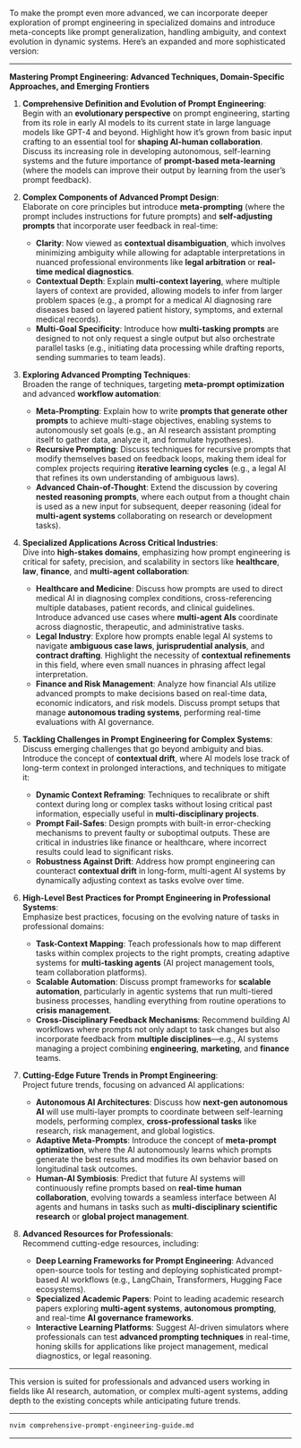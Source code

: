 To make the prompt even more advanced, we can incorporate deeper exploration of prompt engineering in specialized domains and introduce meta-concepts like prompt generalization, handling ambiguity, and context evolution in dynamic systems. Here’s an expanded and more sophisticated version:

---

**Mastering Prompt Engineering: Advanced Techniques, Domain-Specific Approaches, and Emerging Frontiers**

1. **Comprehensive Definition and Evolution of Prompt Engineering**:  
   Begin with an **evolutionary perspective** on prompt engineering, starting from its role in early AI models to its current state in large language models like GPT-4 and beyond. Highlight how it’s grown from basic input crafting to an essential tool for **shaping AI-human collaboration**. Discuss its increasing role in developing autonomous, self-learning systems and the future importance of **prompt-based meta-learning** (where the models can improve their output by learning from the user’s prompt feedback).

2. **Complex Components of Advanced Prompt Design**:  
   Elaborate on core principles but introduce **meta-prompting** (where the prompt includes instructions for future prompts) and **self-adjusting prompts** that incorporate user feedback in real-time:
   - **Clarity**: Now viewed as **contextual disambiguation**, which involves minimizing ambiguity while allowing for adaptable interpretations in nuanced professional environments like **legal arbitration** or **real-time medical diagnostics**.
   - **Contextual Depth**: Explain **multi-context layering**, where multiple layers of context are provided, allowing models to infer from larger problem spaces (e.g., a prompt for a medical AI diagnosing rare diseases based on layered patient history, symptoms, and external medical records).
   - **Multi-Goal Specificity**: Introduce how **multi-tasking prompts** are designed to not only request a single output but also orchestrate parallel tasks (e.g., initiating data processing while drafting reports, sending summaries to team leads).

3. **Exploring Advanced Prompting Techniques**:  
   Broaden the range of techniques, targeting **meta-prompt optimization** and advanced **workflow automation**:
   - **Meta-Prompting**: Explain how to write **prompts that generate other prompts** to achieve multi-stage objectives, enabling systems to autonomously set goals (e.g., an AI research assistant prompting itself to gather data, analyze it, and formulate hypotheses).
   - **Recursive Prompting**: Discuss techniques for recursive prompts that modify themselves based on feedback loops, making them ideal for complex projects requiring **iterative learning cycles** (e.g., a legal AI that refines its own understanding of ambiguous laws).
   - **Advanced Chain-of-Thought**: Extend the discussion by covering **nested reasoning prompts**, where each output from a thought chain is used as a new input for subsequent, deeper reasoning (ideal for **multi-agent systems** collaborating on research or development tasks).

4. **Specialized Applications Across Critical Industries**:  
   Dive into **high-stakes domains**, emphasizing how prompt engineering is critical for safety, precision, and scalability in sectors like **healthcare**, **law**, **finance**, and **multi-agent collaboration**:
   - **Healthcare and Medicine**: Discuss how prompts are used to direct medical AI in diagnosing complex conditions, cross-referencing multiple databases, patient records, and clinical guidelines. Introduce advanced use cases where **multi-agent AIs** coordinate across diagnostic, therapeutic, and administrative tasks.
   - **Legal Industry**: Explore how prompts enable legal AI systems to navigate **ambiguous case laws**, **jurisprudential analysis**, and **contract drafting**. Highlight the necessity of **contextual refinements** in this field, where even small nuances in phrasing affect legal interpretation.
   - **Finance and Risk Management**: Analyze how financial AIs utilize advanced prompts to make decisions based on real-time data, economic indicators, and risk models. Discuss prompt setups that manage **autonomous trading systems**, performing real-time evaluations with AI governance.

5. **Tackling Challenges in Prompt Engineering for Complex Systems**:  
   Discuss emerging challenges that go beyond ambiguity and bias. Introduce the concept of **contextual drift**, where AI models lose track of long-term context in prolonged interactions, and techniques to mitigate it:
   - **Dynamic Context Reframing**: Techniques to recalibrate or shift context during long or complex tasks without losing critical past information, especially useful in **multi-disciplinary projects**.
   - **Prompt Fail-Safes**: Design prompts with built-in error-checking mechanisms to prevent faulty or suboptimal outputs. These are critical in industries like finance or healthcare, where incorrect results could lead to significant risks.
   - **Robustness Against Drift**: Address how prompt engineering can counteract **contextual drift** in long-form, multi-agent AI systems by dynamically adjusting context as tasks evolve over time.

6. **High-Level Best Practices for Prompt Engineering in Professional Systems**:  
   Emphasize best practices, focusing on the evolving nature of tasks in professional domains:
   - **Task-Context Mapping**: Teach professionals how to map different tasks within complex projects to the right prompts, creating adaptive systems for **multi-tasking agents** (AI project management tools, team collaboration platforms).
   - **Scalable Automation**: Discuss prompt frameworks for **scalable automation**, particularly in agentic systems that run multi-tiered business processes, handling everything from routine operations to **crisis management**.
   - **Cross-Disciplinary Feedback Mechanisms**: Recommend building AI workflows where prompts not only adapt to task changes but also incorporate feedback from **multiple disciplines**—e.g., AI systems managing a project combining **engineering**, **marketing**, and **finance** teams.

7. **Cutting-Edge Future Trends in Prompt Engineering**:  
   Project future trends, focusing on advanced AI applications:
   - **Autonomous AI Architectures**: Discuss how **next-gen autonomous AI** will use multi-layer prompts to coordinate between self-learning models, performing complex, **cross-professional tasks** like research, risk management, and global logistics.
   - **Adaptive Meta-Prompts**: Introduce the concept of **meta-prompt optimization**, where the AI autonomously learns which prompts generate the best results and modifies its own behavior based on longitudinal task outcomes.
   - **Human-AI Symbiosis**: Predict that future AI systems will continuously refine prompts based on **real-time human collaboration**, evolving towards a seamless interface between AI agents and humans in tasks such as **multi-disciplinary scientific research** or **global project management**.

8. **Advanced Resources for Professionals**:  
   Recommend cutting-edge resources, including:
   - **Deep Learning Frameworks for Prompt Engineering**: Advanced open-source tools for testing and deploying sophisticated prompt-based AI workflows (e.g., LangChain, Transformers, Hugging Face ecosystems).
   - **Specialized Academic Papers**: Point to leading academic research papers exploring **multi-agent systems**, **autonomous prompting**, and real-time **AI governance frameworks**.
   - **Interactive Learning Platforms**: Suggest AI-driven simulators where professionals can test **advanced prompting techniques** in real-time, honing skills for applications like project management, medical diagnostics, or legal reasoning.

---

This version is suited for professionals and advanced users working in fields like AI research, automation, or complex multi-agent systems, adding depth to the existing concepts while anticipating future trends.

---

```bash
nvim comprehensive-prompt-engineering-guide.md
```

---
